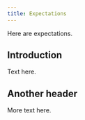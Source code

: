 ```yaml
---
title: Expectations
---
```


Here are expectations.

## Introduction

Text here.

## Another header

More text here.